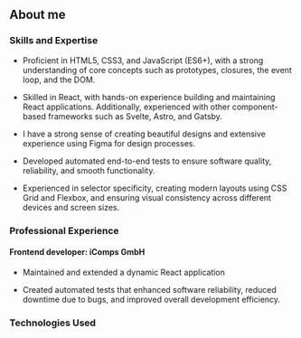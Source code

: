 ## About me

### Skills and Expertise

- Proficient in HTML5, CSS3, and JavaScript (ES6+), with a strong understanding of core concepts such as prototypes, closures, the event loop, and the DOM.

- Skilled in React, with hands-on experience building and maintaining React applications. Additionally, experienced with other component-based frameworks such as Svelte, Astro, and Gatsby.

- I have a strong sense of creating beautiful designs and extensive experience using Figma for design processes.

- Developed automated end-to-end tests to ensure software quality, reliability, and smooth functionality.

- Experienced in selector specificity, creating modern layouts using CSS Grid and Flexbox, and ensuring visual consistency across different devices and screen sizes.

### Professional Experience

#### Frontend developer: iComps GmbH


- Maintained and extended a dynamic React application

- Created automated tests that enhanced software reliability, reduced downtime due to bugs, and improved overall development efficiency.

### Technologies Used